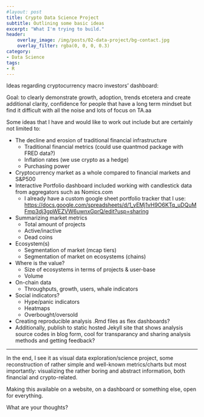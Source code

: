 ```yaml
---
#layout: post
title: Crypto Data Science Project
subtitle: Outlining some basic ideas
excerpt: "What I'm trying to build."
header: 
    overlay_image: /img/posts/02-data-project/bg-contact.jpg
    overlay_filter: rgba(0, 0, 0, 0.3)
category: 
- Data Science
tags:
- R
---
```



Ideas regarding cryptocurrency macro investors’ dashboard:

Goal: to clearly demonstrate growth, adoption, trends etcetera and
create additional clarity, confidence for people that have a long term
mindset but find it difficult with all the noise and lots of focus on
TA.aa

Some ideas that I have and would like to work out include but are
certainly not limited to:

-   The decline and erosion of traditional financial infrastructure
    -   Traditional financial metrics (could use quantmod package with
        FRED data?)
    -   Inflation rates (we use crypto as a hedge)
    -   Purchasing power
-   Cryptocurrency market as a whole compared to financial markets and
    S&P500
-   Interactive Portfolio dashboard included working with candlestick
    data from aggregators such as Nomics.com
    -   I already have a custom google sheet portfolio tracker that I
        use: https://docs.google.com/spreadsheets/d/1_yEMj1vH9O6KTq_uDQuMFmp3dj3gpWEZVW6uwnxGprQ/edit?usp=sharing
-   Summarizing market metrics
    -   Total amount of projects
    -   Active/inactive
    -   Dead coins
-   Ecosystem(s)
    -   Segmentation of market (mcap tiers)
    -   Segmentation of market on ecosystems (chains)
-   Where is the value?
    -   Size of ecosystems in terms of projects & user-base
    -   Volume
-   On-chain data
    -   Throughputs, growth, users, whale indicators
-   Social indicators?
    -   Hype/panic indicators
    -   Heatmaps
    -   Overbought/oversold
-   Creating reproducible analysis .Rmd files as flex dashboards?
-   Additionally, publish to static hosted Jekyll site that shows
    analysis source codes in blog form, cool for transparancy and
    sharing analysis methods and getting feedback?

------------------------------------------------------------------------

In the end, I see it as visual data exploration/science project, some
reconstruction of rather simple and well-known metrics/charts but most
importantly: visualizing the rather boring and abstract information,
both financial and crypto-related.

Making this available on a website, on a dashboard or something else,
open for everything.

What are your thoughts?
